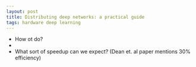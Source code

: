 ```yaml
---
layout: post
title: Distributing deep networks: a practical guide
tags: hardware deep learning
---
```


- How ot do?
-
- What sort of speedup can we expect? (Dean et. al paper mentions 30%
efficiency)
